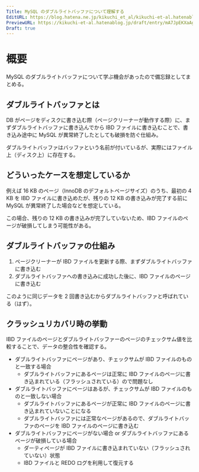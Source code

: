 ```yaml
---
Title: MySQL のダブルライトバッファについて理解する
EditURL: https://blog.hatena.ne.jp/kikuchi_et_al/kikuchi-et-al.hatenablog.jp/atom/entry/6802418398540616872
PreviewURL: https://kikuchi-et-al.hatenablog.jp/draft/entry/mA7JpEKXaAgiHYgqWI-dQTWfYcE
Draft: true
---
```


# 概要

MySQL のダブルライトバッファについて学ぶ機会があったので備忘録としてまとめる。

## ダブルライトバッファとは

DB がページをディスクに書き込む際（ページクリーナーが動作する際）に、まずダブルライトバッファに書き込んでから IBD ファイルに書き込むことで、書き込み途中に MySQL が異常終了したとしても破損を防ぐ仕組み。

ダブルライトバッファはバッファという名前が付いているが、実際にはファイル上（ディスク上）に存在する。

## どういったケースを想定しているか

例えば 16 KB のページ（InnoDB のデフォルトページサイズ）のうち、最初の 4 KB を IBD ファイルに書き込めたが、残りの 12 KB の書き込みが完了する前に MySQL が異常終了した場合などを想定している。

この場合、残りの 12 KB の書き込みが完了していないため、IBD ファイルのページが破損してしまう可能性がある。

## ダブルライトバッファの仕組み

1. ページクリーナーが IBD ファイルを更新する際、まずダブルライトバッファに書き込む
2. ダブルライトバッファへの書き込みに成功した後に、IBD ファイルのページに書き込む

このように同じデータを 2 回書き込むからダブルライトバッファと呼ばれている（はず）。

## クラッシュリカバリ時の挙動

IBD ファイルのページとダブルライトバッファーのページのチェックサム値を比較することで、データの整合性を確認する。

- ダブルライトバッファにページがあり、チェックサムが IBD ファイルのものと一致する場合
  - ダブルライトバッファにあるページは正常に IBD ファイルのページに書き込まれている（フラッシュされている）ので問題なし
- ダブルライトバッファにページはあるが、チェックサムが IBD ファイルのものと一致しない場合
  - ダブルライトバッファにあるページが正常に IBD ファイルのページに書き込まれていないことになる
  - ダブルライトバッファには正常なページがあるので、ダブルライトバッファのページを IBD ファイルのページに書き込む
- ダブルライトバッファにページがない場合 or ダブルライトバッファにあるページが破損している場合
  - ダーティページが IBD ファイルに書き込まれていない（フラッシュされていない）状態
  - IBD ファイルと REDO ログを利用して復元する

